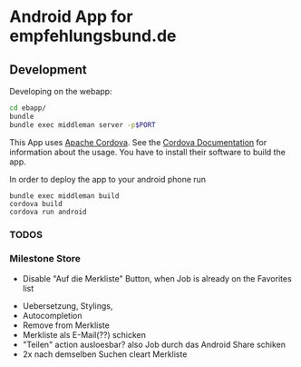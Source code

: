 # Android App for empfehlungsbund.de

## Development

Developing on the webapp:

```bash
cd ebapp/
bundle
bundle exec middleman server -p$PORT

```

This App uses [Apache Cordova](http://cordova.apache.org/).
See the [Cordova Documentation](http://cordova.apache.org/docs/en/3.1.0/) for information about the usage.
You have to install their software to build the app.

In order to deploy the app to your android phone run


```
bundle exec middleman build
cordova build
cordova run android
```



### TODOS

### Milestone Store
+ Disable "Auf die Merkliste" Button, when Job is already on the Favorites list
* Uebersetzung, Stylings,
* Autocompletion
* Remove from Merkliste
* Merkliste als E-Mail(??) schicken
* "Teilen" action ausloesbar? also Job durch das Android Share schiken
* 2x nach demselben Suchen cleart Merkliste
